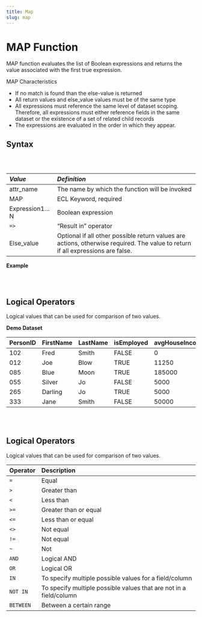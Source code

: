 ```yaml
---
title: Map
slug: map
---
```


# MAP Function

MAP function evaluates the list of Boolean expressions and returns the value associated with the first true expression.

MAP Characteristics

- If no match is found than the else-value is returned
- All return values and else_value values must be of the same type
- All expressions must reference the same level of dataset scoping. Therefore, all expressions must either reference fields in the same dataset or the existence of a set of related child records
- The expressions are evaluated in the order in which they appear.

## Syntax

<pre>
<EclCode
code="attr_name := MAP(expression1 => value1,
                 expression2 => value2,
                 ...
                 ...
                 expressionN => valueN
                 [,else_value]
                 )">
</EclCode>
</pre>

| _Value_       | _Definition_                                                                                                                    |
| :------------ | :------------------------------------------------------------------------------------------------------------------------------ |
| attr_name     | The name by which the function will be invoked                                                                                  |
| MAP           | ECL Keyword, required                                                                                                           |
| Expression1…N | Boolean expression                                                                                                              |
| `=> `         | “Result in” operator                                                                                                            |
| Else_value    | Optional if all other possible return values are actions, otherwise required. The value to return if all expressions are false. |

**Example**

<pre>
<EclCode code="
/*
MAP Example:
*/

Value := 120;

Assessment := MAP(Value BETWEEN  0   AND 50   => 'Under Estimated',
                  Value BETWEEN  51  AND 100  => 'About Right',
                  Value BETWEEN  101 AND 150  => 'Still Acceptable',
                  Value BETWEEN  151 AND 200  => 'Too High',
                 'Rejected');

OUTPUT(Assessment, NAMED('Assessment'));">
</EclCode>
</pre>

## Logical Operators

Logical values that can be used for comparison of two values.

**Demo Dataset**

| PersonID | FirstName | LastName | isEmployed | avgHouseIncome |
| :------- | :-------- | :------- | :--------- | :------------- |
| 102      | Fred      | Smith    | FALSE      | 0              |
| 012      | Joe       | Blow     | TRUE       | 11250          |
| 085      | Blue      | Moon     | TRUE       | 185000         |
| 055      | Silver    | Jo       | FALSE      | 5000           |
| 265      | Darling   | Jo       | TRUE       | 5000           |
| 333      | Jane      | Smith    | FALSE      | 50000          |

<pre>
<EclCode
id="MapExp_2"
code="/*
MAP Example:
Using logical operations
*/


Value  := 100;
Flag   := False;
Letter := 'A';

Assessment := MAP(Value BETWEEN  0   AND 50    OR  Flag  => 'Under Estimated',
                  Value BETWEEN  51  AND 100  AND ~Flag => 'About Right',
                  Value BETWEEN  101 AND 150 AND ~Flag AND Letter = 'A' => 'Still Acceptable',
                  Value BETWEEN  151 AND 200 => 'Too High',
                  'Rejected');

OUTPUT(Assessment, NAMED('Assessment'));">
</EclCode>
</pre>

## Logical Operators

Logical values that can be used for comparison of two values.

| Operator  | Description                                                        |
| :-------- | :----------------------------------------------------------------- |
| `=`       | Equal                                                              |
| `>`       | Greater than                                                       |
| `<`       | Less than                                                          |
| `>=`      | Greater than or equal                                              |
| `<=`      | Less than or equal                                                 |
| `<>`      | Not equal                                                          |
| `!=`      | Not equal                                                          |
| `~`       | Not                                                                |
| `AND`     | Logical AND                                                        |
| `OR`      | Logical OR                                                         |
| `IN`      | To specify multiple possible values for a field/column             |
| `NOT IN`  | To specify multiple possible values that are not in a field/column |
| `BETWEEN` | Between a certain range                                            |
